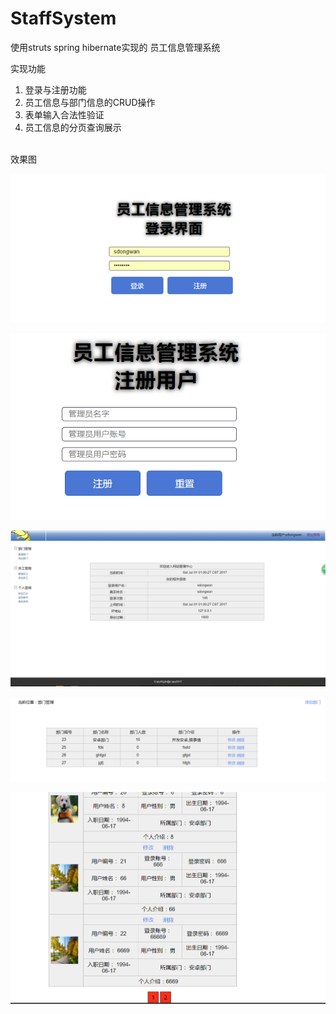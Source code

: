# StaffSystem
使用struts spring hibernate实现的
员工信息管理系统

实现功能  <br/>
1. 登录与注册功能  <br/>
2. 员工信息与部门信息的CRUD操作 <br/>
3. 表单输入合法性验证  <br/>
4. 员工信息的分页查询展示
<br/>
效果图 <br/>


![登录界面](https://github.com/sdongwan/StaffSystem/blob/master/images/image036.png)

![注册界面](https://github.com/sdongwan/StaffSystem/blob/master/images/image037.png)

![主界面](https://github.com/sdongwan/StaffSystem/blob/master/images/image039.png)

![部门管理界面](https://github.com/sdongwan/StaffSystem/blob/master/images/image041.png)

![员工信息界面](https://github.com/sdongwan/StaffSystem/blob/master/images/image043.png)